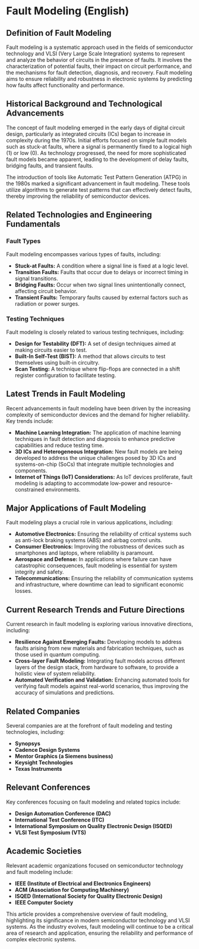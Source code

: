 # Fault Modeling (English)

## Definition of Fault Modeling

Fault modeling is a systematic approach used in the fields of semiconductor technology and VLSI (Very Large Scale Integration) systems to represent and analyze the behavior of circuits in the presence of faults. It involves the characterization of potential faults, their impact on circuit performance, and the mechanisms for fault detection, diagnosis, and recovery. Fault modeling aims to ensure reliability and robustness in electronic systems by predicting how faults affect functionality and performance.

## Historical Background and Technological Advancements

The concept of fault modeling emerged in the early days of digital circuit design, particularly as integrated circuits (ICs) began to increase in complexity during the 1970s. Initial efforts focused on simple fault models such as stuck-at faults, where a signal is permanently fixed to a logical high (1) or low (0). As technology progressed, the need for more sophisticated fault models became apparent, leading to the development of delay faults, bridging faults, and transient faults.

The introduction of tools like Automatic Test Pattern Generation (ATPG) in the 1980s marked a significant advancement in fault modeling. These tools utilize algorithms to generate test patterns that can effectively detect faults, thereby improving the reliability of semiconductor devices.

## Related Technologies and Engineering Fundamentals

### Fault Types

Fault modeling encompasses various types of faults, including:

- **Stuck-at Faults:** A condition where a signal line is fixed at a logic level.
- **Transition Faults:** Faults that occur due to delays or incorrect timing in signal transitions.
- **Bridging Faults:** Occur when two signal lines unintentionally connect, affecting circuit behavior.
- **Transient Faults:** Temporary faults caused by external factors such as radiation or power surges.

### Testing Techniques

Fault modeling is closely related to various testing techniques, including:

- **Design for Testability (DFT):** A set of design techniques aimed at making circuits easier to test.
- **Built-In Self-Test (BIST):** A method that allows circuits to test themselves using built-in circuitry.
- **Scan Testing:** A technique where flip-flops are connected in a shift register configuration to facilitate testing.

## Latest Trends in Fault Modeling

Recent advancements in fault modeling have been driven by the increasing complexity of semiconductor devices and the demand for higher reliability. Key trends include:

- **Machine Learning Integration:** The application of machine learning techniques in fault detection and diagnosis to enhance predictive capabilities and reduce testing time.
- **3D ICs and Heterogeneous Integration:** New fault models are being developed to address the unique challenges posed by 3D ICs and systems-on-chip (SoCs) that integrate multiple technologies and components.
- **Internet of Things (IoT) Considerations:** As IoT devices proliferate, fault modeling is adapting to accommodate low-power and resource-constrained environments.

## Major Applications of Fault Modeling

Fault modeling plays a crucial role in various applications, including:

- **Automotive Electronics:** Ensuring the reliability of critical systems such as anti-lock braking systems (ABS) and airbag control units.
- **Consumer Electronics:** Improving the robustness of devices such as smartphones and laptops, where reliability is paramount.
- **Aerospace and Defense:** In applications where failure can have catastrophic consequences, fault modeling is essential for system integrity and safety.
- **Telecommunications:** Ensuring the reliability of communication systems and infrastructure, where downtime can lead to significant economic losses.

## Current Research Trends and Future Directions

Current research in fault modeling is exploring various innovative directions, including:

- **Resilience Against Emerging Faults:** Developing models to address faults arising from new materials and fabrication techniques, such as those used in quantum computing.
- **Cross-layer Fault Modeling:** Integrating fault models across different layers of the design stack, from hardware to software, to provide a holistic view of system reliability.
- **Automated Verification and Validation:** Enhancing automated tools for verifying fault models against real-world scenarios, thus improving the accuracy of simulations and predictions.

## Related Companies

Several companies are at the forefront of fault modeling and testing technologies, including:

- **Synopsys**
- **Cadence Design Systems**
- **Mentor Graphics (a Siemens business)**
- **Keysight Technologies**
- **Texas Instruments**

## Relevant Conferences

Key conferences focusing on fault modeling and related topics include:

- **Design Automation Conference (DAC)**
- **International Test Conference (ITC)**
- **International Symposium on Quality Electronic Design (ISQED)**
- **VLSI Test Symposium (VTS)**

## Academic Societies

Relevant academic organizations focused on semiconductor technology and fault modeling include:

- **IEEE (Institute of Electrical and Electronics Engineers)**
- **ACM (Association for Computing Machinery)**
- **ISQED (International Society for Quality Electronic Design)**
- **IEEE Computer Society**

This article provides a comprehensive overview of fault modeling, highlighting its significance in modern semiconductor technology and VLSI systems. As the industry evolves, fault modeling will continue to be a critical area of research and application, ensuring the reliability and performance of complex electronic systems.